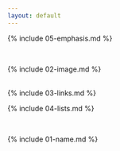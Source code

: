 ```yaml
---
layout: default
---
```

{% include 05-emphasis.md %}

<br>

{% include 02-image.md %}

<br>
{% include 03-links.md %}

<br>

{% include 04-lists.md %}

<br>

{% include 01-name.md %}
